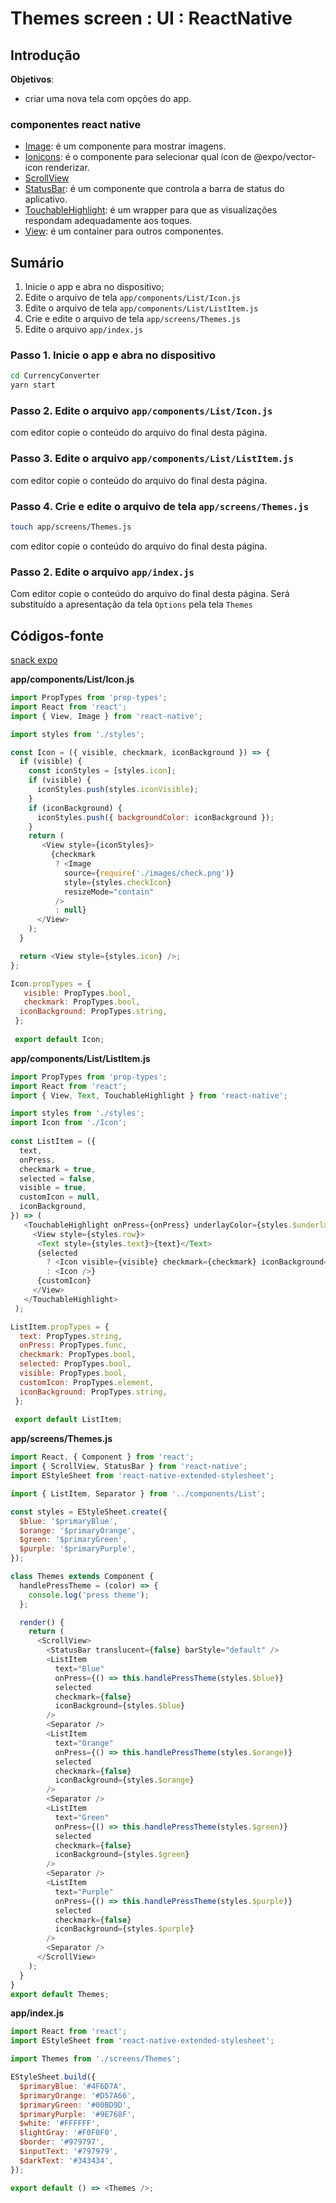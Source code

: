 

# [](#header-1) Themes screen : UI : ReactNative


## [](#header-2) Introdução

**Objetivos**:
- criar uma nova tela com opções do app.

### [](#header-3) componentes react native

- [Image](https://facebook.github.io/react-native/docs/image.html): é um componente para mostrar imagens.
- [Ionicons](https://docs.expo.io/versions/latest/guides/icons#expovector-icons): é o componente para selecionar qual ícon de @expo/vector-icon renderizar.
- [ScrollView](https://facebook.github.io/react-native/docs/scrollview.html)
- [StatusBar](https://facebook.github.io/react-native/docs/statusbar.html): é um componente que controla a barra de status do aplicativo.
- [TouchableHighlight](https://facebook.github.io/react-native/docs/touchablehighlight.html): é um wrapper para que as visualizações respondam adequadamente aos toques.
- [View](https://facebook.github.io/react-native/docs/view.html): é um container para outros componentes.


## [](#header-2) Sumário

1. Inicie o app e abra no dispositivo;
2. Edite o arquivo de tela ```app/components/List/Icon.js```
3. Edite o arquivo de tela ```app/components/List/ListItem.js```
4. Crie e edite o arquivo de tela ```app/screens/Themes.js```
5. Edite o arquivo ```app/index.js```


### [](#header-3) Passo 1. Inicie o app e abra no dispositivo 

```sh
cd CurrencyConverter
yarn start
```


### [](#header-3) Passo 2. Edite o arquivo ```app/components/List/Icon.js```

com editor copie o conteúdo do arquivo do final desta página.


### [](#header-3) Passo 3. Edite o arquivo ```app/components/List/ListItem.js```

com editor copie o conteúdo do arquivo do final desta página.


### [](#header-3) Passo 4. Crie e edite o arquivo de tela ```app/screens/Themes.js```

```sh
touch app/screens/Themes.js
```

com editor copie o conteúdo do arquivo do final desta página.


### [](#header-3) Passo 2. Edite o arquivo ```app/index.js```

Com editor copie o conteúdo do arquivo do final desta página.
Será substituído a apresentação da tela ```Options``` pela tela ```Themes```












## [](#header-2) Códigos-fonte

[snack expo](https://snack.expo.io/@leonardo-minora/tiipos-2018-rn-14-app)

**app/components/List/Icon.js**
```javascript
import PropTypes from 'prop-types';
import React from 'react';
import { View, Image } from 'react-native';

import styles from './styles';

const Icon = ({ visible, checkmark, iconBackground }) => {
  if (visible) {
    const iconStyles = [styles.icon];
    if (visible) {
      iconStyles.push(styles.iconVisible);
    }
    if (iconBackground) {
      iconStyles.push({ backgroundColor: iconBackground });
    }
    return (
       <View style={iconStyles}>
         {checkmark
          ? <Image
            source={require('./images/check.png')}
            style={styles.checkIcon}
            resizeMode="contain"
          />
          : null}
      </View>
    );
  }

  return <View style={styles.icon} />;
};

Icon.propTypes = {
   visible: PropTypes.bool,
   checkmark: PropTypes.bool,
  iconBackground: PropTypes.string,
 };
 
 export default Icon;
 ```


**app/components/List/ListItem.js**
```javascript
import PropTypes from 'prop-types';
import React from 'react';
import { View, Text, TouchableHighlight } from 'react-native';

import styles from './styles';
import Icon from './Icon';
 
const ListItem = ({
  text,
  onPress,
  checkmark = true,
  selected = false,
  visible = true,
  customIcon = null,
  iconBackground,
}) => (
   <TouchableHighlight onPress={onPress} underlayColor={styles.$underlayColor}>
     <View style={styles.row}>
      <Text style={styles.text}>{text}</Text>
      {selected
        ? <Icon visible={visible} checkmark={checkmark} iconBackground={iconBackground} />
        : <Icon />}
      {customIcon}
     </View>
   </TouchableHighlight>
 );

ListItem.propTypes = {
  text: PropTypes.string,
  onPress: PropTypes.func,
  checkmark: PropTypes.bool,
  selected: PropTypes.bool,
  visible: PropTypes.bool,
  customIcon: PropTypes.element,
  iconBackground: PropTypes.string,
 };
 
 export default ListItem;
 ```



**app/screens/Themes.js**
```javascript
import React, { Component } from 'react';
import { ScrollView, StatusBar } from 'react-native';
import EStyleSheet from 'react-native-extended-stylesheet';

import { ListItem, Separator } from '../components/List';

const styles = EStyleSheet.create({
  $blue: '$primaryBlue',
  $orange: '$primaryOrange',
  $green: '$primaryGreen',
  $purple: '$primaryPurple',
});

class Themes extends Component {
  handlePressTheme = (color) => {
    console.log('press theme');
  };

  render() {
    return (
      <ScrollView>
        <StatusBar translucent={false} barStyle="default" />
        <ListItem
          text="Blue"
          onPress={() => this.handlePressTheme(styles.$blue)}
          selected
          checkmark={false}
          iconBackground={styles.$blue}
        />
        <Separator />
        <ListItem
          text="Orange"
          onPress={() => this.handlePressTheme(styles.$orange)}
          selected
          checkmark={false}
          iconBackground={styles.$orange}
        />
        <Separator />
        <ListItem
          text="Green"
          onPress={() => this.handlePressTheme(styles.$green)}
          selected
          checkmark={false}
          iconBackground={styles.$green}
        />
        <Separator />
        <ListItem
          text="Purple"
          onPress={() => this.handlePressTheme(styles.$purple)}
          selected
          checkmark={false}
          iconBackground={styles.$purple}
        />
        <Separator />
      </ScrollView>
    );
  }
}
export default Themes;
```



**app/index.js**
```javascript
import React from 'react';
import EStyleSheet from 'react-native-extended-stylesheet';

import Themes from './screens/Themes';

EStyleSheet.build({
  $primaryBlue: '#4F6D7A',
  $primaryOrange: '#D57A66',
  $primaryGreen: '#00BD9D',
  $primaryPurple: '#9E768F',
  $white: '#FFFFFF',
  $lightGray: '#F0F0F0',
  $border: '#979797',
  $inputText: '#797979',
  $darkText: '#343434',
});

export default () => <Themes />;
```
